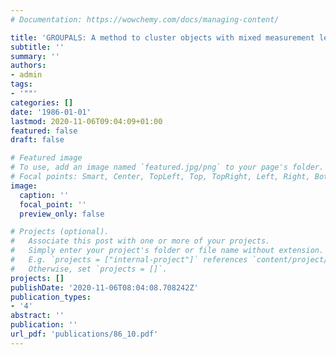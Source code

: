 ```yaml
---
# Documentation: https://wowchemy.com/docs/managing-content/

title: 'GROUPALS: A method to cluster objects with mixed measurement levels'
subtitle: ''
summary: ''
authors:
- admin
tags:
- '""'
categories: []
date: '1986-01-01'
lastmod: 2020-11-06T09:04:09+01:00
featured: false
draft: false

# Featured image
# To use, add an image named `featured.jpg/png` to your page's folder.
# Focal points: Smart, Center, TopLeft, Top, TopRight, Left, Right, BottomLeft, Bottom, BottomRight.
image:
  caption: ''
  focal_point: ''
  preview_only: false

# Projects (optional).
#   Associate this post with one or more of your projects.
#   Simply enter your project's folder or file name without extension.
#   E.g. `projects = ["internal-project"]` references `content/project/deep-learning/index.md`.
#   Otherwise, set `projects = []`.
projects: []
publishDate: '2020-11-06T08:04:08.708242Z'
publication_types:
- '4'
abstract: ''
publication: ''
url_pdf: 'publications/86_10.pdf'
---
```

